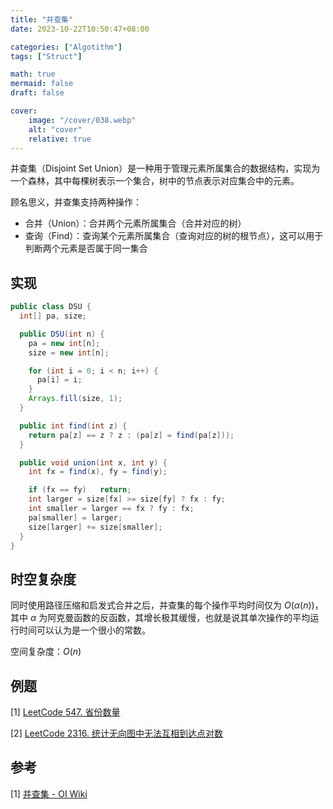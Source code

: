 ```yaml
---
title: "并查集"
date: 2023-10-22T10:50:47+08:00

categories: ["Algotithm"]
tags: ["Struct"]

math: true
mermaid: false
draft: false

cover:
    image: "/cover/038.webp"
    alt: "cover"
    relative: true
---
```


并查集（Disjoint Set Union）是一种用于管理元素所属集合的数据结构，实现为一个森林，其中每棵树表示一个集合，树中的节点表示对应集合中的元素。

顾名思义，并查集支持两种操作：

- 合并（Union）：合并两个元素所属集合（合并对应的树）
- 查询（Find）：查询某个元素所属集合（查询对应的树的根节点），这可以用于判断两个元素是否属于同一集合

## 实现

```java
public class DSU {
  int[] pa, size;

  public DSU(int n) {
    pa = new int[n];
    size = new int[n];

    for (int i = 0; i < n; i++) {
      pa[i] = i;
    }
    Arrays.fill(size, 1);
  }

  public int find(int z) {
    return pa[z] == z ? z : (pa[z] = find(pa[z]));
  }

  public void union(int x, int y) {
    int fx = find(x), fy = find(y);

    if (fx == fy)   return;
    int larger = size[fx] >= size[fy] ? fx : fy;
    int smaller = larger == fx ? fy : fx;
    pa[smaller] = larger;
    size[larger] += size[smaller];
  }
}
```

## 时空复杂度

同时使用路径压缩和启发式合并之后，并查集的每个操作平均时间仅为 $O(\alpha(n))$，其中 $\alpha$ 为阿克曼函数的反函数，其增长极其缓慢，也就是说其单次操作的平均运行时间可以认为是一个很小的常数。

空间复杂度：$O(n)$ 

## 例题

[1] [LeetCode 547. 省份数量](https://leetcode.cn/problems/number-of-provinces/) 

[2] [LeetCode 2316. 统计无向图中无法互相到达点对数](https://leetcode.cn/problems/count-unreachable-pairs-of-nodes-in-an-undirected-graph/) 

## 参考

[1] [并查集 - OI Wiki](https://oi-wiki.org/ds/dsu) 
